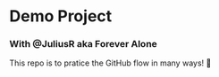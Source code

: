 # Demo Project

### With @JuliusR aka Forever Alone

This repo is to pratice the GitHub flow in many ways! :tada:
